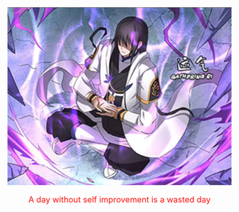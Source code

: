 <div align="center">
  <img src="./images/cultivating.png" width="800" height="400">
  <p style="font-size: 1.3em; margin-bottom: 24px; color: #FC1411">
    A day without self improvement is a wasted day
  </p>
</div>

<!--
**kyoz/kyoz** is a ✨ _special_ ✨ repository because its `README.md` (this file) appears on your GitHub profile.

Here are some ideas to get you started:

- 🔭 I’m currently working on ...
- 🌱 I’m currently learning ...
- 👯 I’m looking to collaborate on ...
- 🤔 I’m looking for help with ...
- 💬 Ask me about ...
- 📫 How to reach me: ...
- 😄 Pronouns: ...
- ⚡ Fun fact: ...
-->

